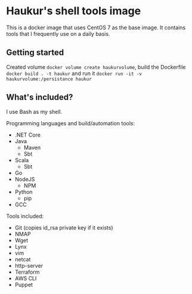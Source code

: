 # Haukur's shell tools image

This is a docker image that uses CentOS 7 as the base image. It contains tools that I frequently use on a daily basis.

## Getting started

Created volume ``docker volume create haukurvolume``, build the Dockerfile ``docker build . -t haukur`` and run it ``docker run -it -v haukurvolume:/persistance haukur``

## What's included?

I use Bash as my shell.


Programming languages and build/automation tools:
* .NET Core
* Java
  * Maven
  * Sbt
* Scala
  * Sbt
* Go
* NodeJS
  * NPM
* Python
  * pip
* GCC

Tools included:
* Git (copies id_rsa private key if it exists)
* NMAP
* Wget
* Lynx
* vim
* netcat
* http-server
* Terraform
* AWS CLI
* Puppet